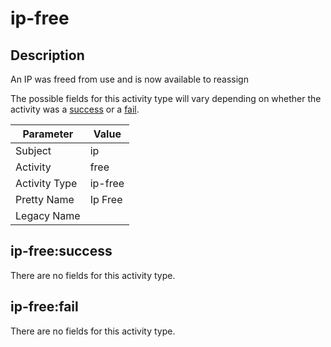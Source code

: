 ip-free
=======

Description
-----------
An IP was freed from use and is now available to reassign

The possible fields for this activity type will vary depending on whether the activity was a [success](#ip-freesuccess) or a [fail](#ip-freefail).

| Parameter     | Value   |
| ------------- | ------- |
| Subject       | ip      |
| Activity      | free    |
| Activity Type | ip-free |
| Pretty Name   | Ip Free |
| Legacy Name   |         |

ip-free:success
---------------

There are no fields for this activity type.


ip-free:fail
------------

There are no fields for this activity type.
